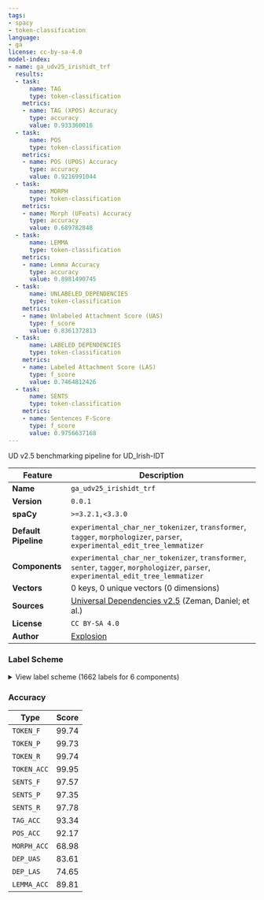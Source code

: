 ```yaml
---
tags:
- spacy
- token-classification
language:
- ga
license: cc-by-sa-4.0
model-index:
- name: ga_udv25_irishidt_trf
  results:
  - task:
      name: TAG
      type: token-classification
    metrics:
    - name: TAG (XPOS) Accuracy
      type: accuracy
      value: 0.933360016
  - task:
      name: POS
      type: token-classification
    metrics:
    - name: POS (UPOS) Accuracy
      type: accuracy
      value: 0.9216991044
  - task:
      name: MORPH
      type: token-classification
    metrics:
    - name: Morph (UFeats) Accuracy
      type: accuracy
      value: 0.689782848
  - task:
      name: LEMMA
      type: token-classification
    metrics:
    - name: Lemma Accuracy
      type: accuracy
      value: 0.8981490745
  - task:
      name: UNLABELED_DEPENDENCIES
      type: token-classification
    metrics:
    - name: Unlabeled Attachment Score (UAS)
      type: f_score
      value: 0.8361372813
  - task:
      name: LABELED_DEPENDENCIES
      type: token-classification
    metrics:
    - name: Labeled Attachment Score (LAS)
      type: f_score
      value: 0.7464812426
  - task:
      name: SENTS
      type: token-classification
    metrics:
    - name: Sentences F-Score
      type: f_score
      value: 0.9756637168
---
```

UD v2.5 benchmarking pipeline for UD_Irish-IDT

| Feature | Description |
| --- | --- |
| **Name** | `ga_udv25_irishidt_trf` |
| **Version** | `0.0.1` |
| **spaCy** | `>=3.2.1,<3.3.0` |
| **Default Pipeline** | `experimental_char_ner_tokenizer`, `transformer`, `tagger`, `morphologizer`, `parser`, `experimental_edit_tree_lemmatizer` |
| **Components** | `experimental_char_ner_tokenizer`, `transformer`, `senter`, `tagger`, `morphologizer`, `parser`, `experimental_edit_tree_lemmatizer` |
| **Vectors** | 0 keys, 0 unique vectors (0 dimensions) |
| **Sources** | [Universal Dependencies v2.5](https://lindat.mff.cuni.cz/repository/xmlui/handle/11234/1-3105) (Zeman, Daniel; et al.) |
| **License** | `CC BY-SA 4.0` |
| **Author** | [Explosion](https://explosion.ai) |

### Label Scheme

<details>

<summary>View label scheme (1662 labels for 6 components)</summary>

| Component | Labels |
| --- | --- |
| **`experimental_char_ner_tokenizer`** | `TOKEN` |
| **`senter`** | `I`, `S` |
| **`tagger`** | `!`, `.`, `...`, `?`, `Abr`, `Ad`, `Adj`, `Art`, `CM`, `CU`, `Cmp`, `Cmpd`, `CmpdNoGen`, `Comp`, `Cond`, `Coord`, `Cop`, `Cp`, `Deg`, `Dem`, `Det`, `Dir`, `Foreign`, `FutInd`, `Gn`, `Idf`, `Imper`, `Inf`, `Item`, `Itj`, `Its`, `Loc`, `Nm`, `Noun`, `Num`, `PastImp`, `PastInd`, `Pat`, `Pers`, `Poss`, `Prep`, `PresImp`, `PresInd`, `PresSubj`, `Pron`, `Punct`, `Q`, `Ref`, `Rel`, `Simp`, `Subord`, `Subst`, `Sup`, `Temp`, `Unknown`, `VD`, `VI`, `VT`, `VTI`, `Vb`, `Voc`, `Web`, `cionn` |
| **`morphologizer`** | `POS=ADP`, `Case=NomAcc\|Gender=Masc\|Number=Sing\|POS=NOUN`, `Case=Gen\|Definite=Def\|Gender=Fem\|Number=Sing\|POS=DET\|PronType=Art`, `Case=Gen\|Definite=Def\|Gender=Fem\|Number=Sing\|POS=NOUN`, `POS=AUX\|Tense=Pres\|VerbForm=Cop`, `Number=Sing\|POS=PRON\|Person=3`, `Mood=Ind\|POS=VERB\|Tense=Fut`, `Definite=Def\|Number=Sing\|POS=DET\|PronType=Art`, `Case=NomAcc\|Definite=Def\|Gender=Fem\|Number=Sing\|POS=NOUN`, `POS=SCONJ`, `Gender=Fem\|Number=Sing\|POS=PRON\|Person=3`, `POS=PART\|PartType=Inf`, `POS=NOUN\|VerbForm=Inf`, `Number=Sing\|POS=ADP\|PronType=Art`, `POS=ADV`, `POS=PUNCT`, `POS=PART\|PartType=Vb\|Polarity=Neg`, `Form=Len\|Mood=Ind\|POS=VERB\|Polarity=Neg\|Tense=Fut`, `Number=Sing\|POS=NOUN`, `POS=CCONJ`, `Case=NomAcc\|Gender=Fem\|Number=Sing\|POS=NOUN`, `Case=NomAcc\|Gender=Fem\|Number=Sing\|POS=ADJ`, `Mood=Int\|POS=AUX\|Polarity=Neg\|Tense=Pres\|VerbForm=Cop`, `Degree=Pos\|POS=ADJ`, `POS=PART\|PartType=Vb\|PronType=Rel`, `Form=Len\|Mood=Cnd\|POS=VERB`, `Case=NomAcc\|Definite=Def\|Gender=Masc\|Number=Sing\|POS=NOUN`, `Number=Sing\|POS=ADP\|Person=1`, `Case=NomAcc\|Gender=Masc\|Number=Sing\|POS=PROPN`, `Gender=Masc\|Number=Sing\|POS=PRON\|Person=3`, `Case=Gen\|Definite=Def\|Gender=Masc\|Number=Sing\|POS=NOUN`, `Form=Emp\|Mood=Ind\|Number=Sing\|POS=VERB\|Person=1\|PronType=Rel\|Tense=Pres`, `Case=NomAcc\|Form=Ecl\|Gender=Fem\|Number=Sing\|POS=NOUN`, `Definite=Def\|Number=Plur\|POS=DET\|PronType=Art`, `Case=NomAcc\|Definite=Def\|Gender=Masc\|Number=Plur\|POS=NOUN`, `Number=Sing\|POS=DET\|Person=1\|Poss=Yes`, `POS=PART\|PartType=Cmpl`, `Form=Ecl\|Mood=Ind\|POS=VERB\|Tense=Past`, `POS=PRON\|PronType=Dem`, `POS=PART\|PartType=Vb`, `Form=Len\|Mood=Ind\|POS=VERB\|Tense=Past`, `Number=Sing\|POS=PRON\|Person=2`, `Case=Gen\|Gender=Masc\|Number=Sing\|POS=NOUN`, `Case=Gen\|Gender=Fem\|Number=Sing\|POS=PROPN`, `Number=Sing\|POS=PART\|PartType=Comp`, `Degree=Cmp,Sup\|POS=ADJ`, `Case=NomAcc\|Form=Len\|Gender=Masc\|Number=Sing\|POS=NOUN`, `Form=Ecl\|Mood=Ind\|POS=VERB\|Tense=Pres`, `NumType=Card\|POS=NUM`, `POS=ADJ\|VerbForm=Part`, `Number=Plur\|POS=ADP\|Person=1`, `Form=Len\|Mood=Ind\|Number=Sing\|POS=VERB\|Person=1\|Polarity=Neg\|Tense=Pres`, `POS=PRON\|PronType=Int`, `Mood=Ind\|POS=VERB\|PronType=Rel\|Tense=Pres`, `Mood=Ind\|POS=VERB\|Polarity=Neg\|Tense=Pres`, `Dialect=Munster\|POS=X`, `POS=ADP\|PrepForm=Cmpd`, `Case=NomAcc\|Gender=Fem\|Number=Plur\|POS=NOUN`, `Case=NomAcc\|Gender=Masc\|Number=Sing\|POS=ADJ`, `Form=Ecl\|Mood=Imp\|Number=Sing\|POS=VERB\|Person=1\|Tense=Past`, `POS=NOUN\|VerbForm=Vnoun`, `Gender=Masc\|Number=Sing\|POS=ADP\|Person=3`, `Gender=Masc\|Number=Sing\|POS=ADP\|Person=3\|Poss=Yes`, `Case=Gen\|Gender=Masc\|NounType=Strong\|Number=Plur\|POS=NOUN`, `Case=Gen\|Gender=Fem\|Number=Sing\|POS=NOUN`, `Case=Gen\|Form=Len\|Gender=Fem\|Number=Sing\|POS=NOUN`, `Form=Len\|Mood=Imp\|Number=Plur\|POS=VERB\|Person=3\|Tense=Past`, `Number=Plur\|POS=DET\|Person=3\|Poss=Yes`, `Case=NomAcc\|Form=Ecl\|Gender=Masc\|Number=Sing\|POS=NOUN`, `Mood=Ind\|POS=VERB\|Tense=Past\|Voice=Auto`, `Number=Plur\|POS=PRON\|Person=3`, `Case=Gen\|Definite=Def\|Gender=Masc\|NounType=Weak\|Number=Plur\|POS=NOUN`, `Form=Len\|POS=NOUN\|VerbForm=Inf`, `POS=PART\|PartType=Ad`, `POS=PART\|PartType=Pat`, `POS=NUM`, `Mood=Ind\|POS=VERB\|Tense=Pres`, `Case=NomAcc\|Definite=Def\|Gender=Fem\|Number=Sing\|POS=PROPN`, `Form=Len\|POS=VERB`, `POS=PRON\|Reflex=Yes`, `POS=VERB`, `Case=NomAcc\|Form=Len\|Gender=Fem\|Number=Sing\|POS=NOUN`, `Case=NomAcc\|Gender=Masc\|Number=Plur\|POS=NOUN`, `POS=SCONJ\|VerbForm=Cop`, `Form=Len\|Mood=Ind\|POS=VERB\|Polarity=Neg\|Tense=Past`, `Gender=Masc\|Number=Sing\|POS=ADP\|Person=3\|Poss=Yes\|PronType=Prs`, `Case=NomAcc\|Form=HPref\|Gender=Fem\|Number=Sing\|POS=NOUN`, `POS=DET\|PronType=Dem`, `Form=Len\|Mood=Ind\|Number=Plur\|POS=VERB\|Person=3\|Tense=Past`, `Case=NomAcc\|Form=HPref\|Gender=Masc\|Number=Plur\|POS=NOUN`, `Case=Gen\|Definite=Def\|Gender=Masc\|NounType=Strong\|Number=Plur\|POS=NOUN`, `Case=Gen\|Definite=Def\|Gender=Fem\|NounType=Strong\|Number=Plur\|POS=NOUN`, `Case=Dat\|Form=Ecl\|Gender=Fem\|Number=Sing\|POS=NOUN`, `Number=Plur\|POS=ADP\|Person=3`, `POS=PART\|PartType=Comp`, `POS=PART`, `Case=NomAcc\|Form=Ecl\|Gender=Masc\|Number=Plur\|POS=NOUN`, `Case=NomAcc\|Form=Len\|Gender=Fem\|Number=Plur\|POS=NOUN`, `POS=DET\|PronType=Ind`, `Form=Len\|Mood=Ind\|POS=VERB\|Tense=Fut\|Voice=Auto`, `Case=Gen\|Gender=Fem\|NounType=Strong\|Number=Plur\|POS=NOUN`, `Form=Len\|Mood=Ind\|POS=VERB\|Tense=Pres\|Voice=Auto`, `POS=X`, `POS=PART\|PronType=Rel`, `Form=VF\|POS=AUX\|Tense=Pres\|VerbForm=Cop`, `Gender=Masc\|Number=Sing\|POS=DET\|Person=3\|Poss=Yes`, `POS=AUX\|Polarity=Neg\|PronType=Rel\|Tense=Pres\|VerbForm=Cop`, `Form=Len\|Mood=Ind\|POS=VERB\|Tense=Pres`, `Case=Gen\|Form=Ecl\|Gender=Fem\|NounType=Strong\|Number=Plur\|POS=NOUN`, `POS=PART\|PartType=Vb\|Polarity=Neg\|PronType=Rel`, `Number=Sing\|POS=PRON\|PronType=Int`, `Abbr=Yes\|POS=X`, `Case=Dat\|Gender=Fem\|Number=Sing\|POS=NOUN`, `POS=AUX\|Tense=Past\|VerbForm=Cop`, `Number=Sing\|POS=PRON\|Person=1`, `Form=Ecl\|Mood=Ind\|POS=VERB\|Tense=Pres\|Voice=Auto`, `Case=NomAcc\|Form=HPref\|Gender=Masc\|Number=Sing\|POS=NOUN`, `Form=Len\|Mood=Ind\|POS=VERB\|Tense=Fut`, `Case=Gen\|POS=NOUN\|VerbForm=Inf`, `Form=HPref\|POS=DET\|PronType=Ind`, `Case=NomAcc\|Form=Len\|Gender=Masc\|Number=Sing\|POS=ADJ`, `Number=Plur\|POS=PRON\|Person=1`, `Case=Gen\|Gender=Masc\|Number=Sing\|POS=PROPN`, `Case=NomAcc\|Gender=Fem\|Number=Sing\|POS=PROPN`, `Case=Gen\|Gender=Fem\|NounType=Weak\|Number=Plur\|POS=NOUN`, `Case=Gen\|NounType=Strong\|Number=Plur\|POS=ADJ`, `Foreign=Yes\|POS=X`, `Mood=Ind\|POS=VERB\|Tense=Fut\|Voice=Auto`, `Number=Plur\|POS=ADP\|Person=3\|PronType=Emp`, `Mood=Ind\|POS=VERB\|Tense=Past`, `POS=PART\|PartType=Cmpl\|Polarity=Neg\|Tense=Past`, `Number=Plur\|POS=ADP\|Person=3\|Poss=Yes`, `Form=Ecl\|POS=NOUN\|VerbForm=Inf`, `Case=Gen\|Form=Len\|Gender=Masc\|Number=Sing\|POS=PROPN`, `Form=Len\|NumType=Card\|POS=NUM`, `Abbr=Yes\|POS=NUM`, `Case=NomAcc\|NounType=NotSlender\|Number=Plur\|POS=ADJ`, `Case=NomAcc\|Gender=Fem\|Number=Plur\|POS=ADJ`, `Case=Gen\|Definite=Def\|Gender=Fem\|Number=Sing\|POS=PROPN`, `Case=Dat\|Gender=Fem\|Number=Sing\|POS=PROPN`, `Case=Gen\|Gender=Masc\|NounType=Weak\|Number=Plur\|POS=PROPN`, `Mood=Ind\|POS=VERB\|Tense=Pres\|Voice=Auto`, `POS=AUX\|Polarity=Neg\|Tense=Past\|VerbForm=Cop`, `Degree=Pos\|Form=Len\|POS=ADJ`, `Form=Len\|NumType=Ord\|POS=NUM`, `Number=Plur\|POS=ADP\|PronType=Art`, `Mood=Imp\|Number=Sing\|POS=VERB\|Person=2`, `Form=Len\|Number=Plur\|POS=ADP\|Person=1`, `Case=NomAcc\|Form=Len\|Gender=Masc\|Number=Plur\|POS=NOUN`, `Case=NomAcc\|Form=Len\|Gender=Fem\|Number=Sing\|POS=ADJ`, `Degree=Pos\|Form=Ecl\|POS=ADJ`, `Mood=Imp\|POS=PART\|PartType=Vb`, `Mood=Cnd\|POS=VERB`, `Number=Sing\|POS=ADP\|Person=1\|Poss=Yes`, `Form=Ecl\|Mood=Cnd\|Number=Sing\|POS=VERB\|Person=1`, `Form=Len\|Mood=Imp\|POS=VERB\|Tense=Past\|Voice=Auto`, `Case=Gen\|Gender=Masc\|NounType=Weak\|Number=Plur\|POS=NOUN`, `POS=PART\|PartType=Num`, `Form=HPref\|NumType=Card\|POS=NUM`, `Form=Len\|Mood=Sub\|POS=VERB\|Polarity=Neg\|Tense=Pres`, `Case=Gen\|Form=Len\|Gender=Masc\|NounType=Strong\|Number=Plur\|POS=NOUN`, `Gender=Fem\|Number=Sing\|POS=ADP\|Person=3`, `Number=Sing\|POS=PRON\|Person=2\|PronType=Emp`, `POS=PART\|PartType=Vb\|Tense=Past`, `Case=NomAcc\|Form=Ecl\|Gender=Fem\|Number=Plur\|POS=NOUN`, `Definite=Def\|Dialect=Ulster\|POS=X`, `Form=Ecl\|Mood=Ind\|POS=VERB\|Tense=Fut`, `POS=PART\|PartType=Vb\|Polarity=Neg\|Tense=Past`, `POS=PART\|PartType=Cmpl\|Polarity=Neg`, `Case=NomAcc\|Definite=Def\|Gender=Fem\|Number=Plur\|POS=NOUN`, `Case=Gen\|Gender=Masc\|Number=Plur\|POS=NOUN`, `POS=ADP\|Poss=Yes`, `Case=Gen\|Gender=Masc\|Number=Sing\|POS=ADJ`, `Case=Gen\|Form=Len\|Gender=Masc\|Number=Sing\|POS=NOUN`, `Case=Gen\|Gender=Fem\|Number=Sing\|POS=ADJ`, `Form=Len\|Mood=Imp\|POS=VERB\|Voice=Auto`, `Definite=Def\|POS=DET`, `POS=AUX\|PronType=Rel\|Tense=Pres\|VerbForm=Cop`, `Case=NomAcc\|NounType=Slender\|Number=Plur\|POS=ADJ`, `POS=AUX\|Polarity=Neg\|PronType=Rel\|Tense=Past\|VerbForm=Cop`, `Form=Ecl\|Mood=Cnd\|POS=VERB`, `Case=Gen\|Form=Ecl\|Gender=Masc\|Number=Sing\|POS=NOUN`, `Case=Dat\|Gender=Masc\|Number=Sing\|POS=NOUN`, `POS=AUX\|Polarity=Neg\|Tense=Pres\|VerbForm=Cop`, `Form=Len\|Mood=Imp\|POS=VERB\|Tense=Past`, `Case=Gen\|Form=Ecl\|Gender=Masc\|NounType=Strong\|Number=Plur\|POS=NOUN`, `Number=Sing\|POS=ADP\|Person=2`, `Degree=Pos\|Form=HPref\|POS=ADJ`, `Dialect=Munster\|POS=DET\|PronType=Dem`, `Gender=Fem\|Number=Sing\|POS=ADP\|Person=3\|Poss=Yes`, `Case=NomAcc\|Gender=Masc\|Number=Plur\|POS=PROPN`, `Number=Plur\|POS=ADP\|Person=1\|PronType=Emp`, `POS=PART\|PartType=Vb\|Polarity=Neg\|PronType=Rel\|Tense=Past`, `POS=PRON\|PronType=Ind`, `Number=Plur\|POS=ADP\|Person=1\|Poss=Yes`, `Gender=Fem\|Number=Sing\|POS=ADP\|Person=3\|Poss=Yes\|PronType=Prs`, `Case=Gen\|NounType=Weak\|Number=Plur\|POS=ADJ`, `Form=Emp\|Mood=Ind\|Number=Plur\|POS=VERB\|Person=1\|Tense=Pres`, `Case=NomAcc\|Form=Len\|Gender=Masc\|Number=Sing\|POS=PROPN`, `Form=VF\|POS=AUX\|Polarity=Neg\|Tense=Past\|VerbForm=Cop`, `Case=NomAcc\|Definite=Def\|Gender=Masc\|Number=Plur\|POS=PROPN`, `Case=Gen\|Gender=Fem\|POS=PROPN`, `Mood=Cnd\|Number=Plur\|POS=VERB\|Person=3`, `Form=VF\|POS=AUX\|Polarity=Neg\|PronType=Rel\|Tense=Past\|VerbForm=Cop`, `Case=NomAcc\|Gender=Masc\|Number=Plur\|POS=ADJ`, `Case=Gen\|Form=Ecl\|Gender=Fem\|Number=Sing\|POS=NOUN`, `Case=NomAcc\|Form=Emp\|Gender=Masc\|Number=Sing\|POS=NOUN`, `Case=Gen\|Form=Ecl\|Gender=Masc\|Number=Plur\|POS=PROPN`, `POS=PROPN`, `Mood=Imp\|POS=PART\|PartType=Vb\|Polarity=Neg`, `Gender=Fem\|Number=Sing\|POS=DET\|Person=3\|Poss=Yes`, `Form=Ecl\|NumType=Card\|POS=NUM`, `Case=Gen\|Form=Len\|Gender=Masc\|NounType=Weak\|Number=Plur\|POS=NOUN`, `Dialect=Munster\|Mood=Ind\|POS=X\|Tense=Past\|Voice=Auto`, `Number=Sing\|POS=DET\|Person=2\|Poss=Yes`, `Case=Gen\|Number=Sing\|POS=NOUN`, `Mood=Ind\|POS=VERB\|Polarity=Neg\|Tense=Past\|Voice=Auto`, `Definite=Def\|NumType=Card\|POS=NUM`, `Form=Len\|Mood=Cnd\|Number=Sing\|POS=VERB\|Person=1`, `Case=NomAcc\|Definite=Ind\|Gender=Masc\|Number=Plur\|POS=NOUN`, `Form=Len\|Mood=Ind\|POS=VERB\|Polarity=Neg\|Tense=Pres`, `Form=Len\|Mood=Cnd\|POS=VERB\|Voice=Auto`, `Mood=Imp\|POS=VERB\|Tense=Past`, `Case=Gen\|Form=Ecl\|Gender=Masc\|NounType=Weak\|Number=Plur\|POS=NOUN`, `Number=Plur\|POS=ADP\|Person=3\|Poss=Yes\|PronType=Prs`, `Gender=Masc\|Number=Sing\|POS=PROPN`, `Form=Len\|Mood=Ind\|POS=VERB\|Tense=Past\|Voice=Auto`, `Definite=Def\|Form=Ecl\|POS=DET`, `Number=Plur\|POS=ADJ`, `Form=Ecl\|Mood=Ind\|POS=VERB\|Polarity=Neg\|Tense=Fut\|Voice=Auto`, `Form=VF\|POS=AUX\|Tense=Past\|VerbForm=Cop`, `Form=Len\|Number=Sing\|POS=NOUN`, `POS=AUX`, `Gender=Masc\|POS=PRON\|Person=3`, `Case=NomAcc\|Form=Len\|Gender=Fem\|Number=Sing\|POS=PROPN`, `Case=Gen\|Form=Len\|Gender=Fem\|Number=Sing\|POS=PROPN`, `Mood=Int\|POS=PART\|PartType=Vb\|Polarity=Neg`, `Form=Ecl\|Mood=Ind\|POS=VERB\|Polarity=Neg\|Tense=Pres`, `Form=Ecl\|Mood=Imp\|POS=VERB\|Tense=Past`, `Number=Sing\|POS=PRON\|Person=1\|PronType=Emp`, `Case=NomAcc\|Foreign=Yes\|Gender=Fem\|Number=Sing\|POS=X`, `Dialect=Munster\|Form=Len\|Mood=Ind\|Number=Sing\|POS=X\|Person=1\|Tense=Past`, `POS=PART\|PartType=Vb\|PronType=Rel\|Tense=Past`, `Form=Len\|Mood=Ind\|Number=Sing\|POS=VERB\|Person=1\|Tense=Past`, `Mood=Cnd\|Number=Sing\|POS=VERB\|Person=1`, `Mood=Imp\|Number=Plur\|POS=VERB\|Person=2`, `POS=PART\|PartType=Voc`, `Form=HPref\|POS=NOUN\|VerbForm=Inf`, `Case=Gen\|Definite=Ind\|Gender=Fem\|Number=Sing\|POS=NOUN`, `Degree=Cmp,Sup\|Form=Len\|POS=ADJ`, `POS=NOUN`, `Form=Ecl\|Mood=Ind\|Number=Sing\|POS=VERB\|Person=1\|Tense=Pres`, `Case=NomAcc\|Form=Ecl\|Gender=Fem\|Number=Sing\|POS=PROPN`, `POS=ADJ`, `Gender=Masc\|Number=Sing\|POS=PRON\|Person=3\|PronType=Emp`, `Number=Plur\|POS=ADP\|Person=2`, `POS=SCONJ\|Tense=Past\|VerbForm=Cop`, `NumType=Ord\|POS=NUM`, `Mood=Int\|POS=AUX\|Polarity=Neg\|Tense=Past\|VerbForm=Cop`, `Gender=Fem\|Number=Sing\|POS=NOUN`, `Number=Plur\|POS=PRON\|Person=3\|PronType=Emp`, `Dialect=Ulster\|POS=X\|VerbForm=Cop`, `Mood=Int\|Number=Sing\|POS=AUX\|PronType=Art\|VerbForm=Cop`, `Case=NomAcc\|Definite=Def\|Gender=Fem\|POS=NOUN`, `Definite=Def\|Gender=Fem\|Number=Sing\|POS=DET\|PronType=Art`, `Form=Ecl\|POS=NOUN\|VerbForm=Vnoun`, `Case=NomAcc\|Definite=Def\|Gender=Masc\|Number=Sing\|POS=PROPN`, `Form=Ecl\|Mood=Sub\|POS=VERB\|Tense=Pres`, `Case=Voc\|Gender=Masc\|Number=Sing\|POS=NOUN`, `Case=Voc\|Definite=Def\|Gender=Masc\|Number=Plur\|POS=NOUN`, `Number=Plur\|POS=ADJ\|PartType=Voc`, `Form=Len\|Mood=Ind\|Number=Sing\|POS=VERB\|Person=1\|Polarity=Neg\|Tense=Past`, `Number=Sing\|POS=DET\|PronType=Int`, `Form=Len\|Mood=Cnd\|Number=Plur\|POS=VERB\|Person=3`, `Dialect=Munster\|Form=Len\|Mood=Ind\|POS=VERB\|Tense=Past`, `Mood=Imp\|Number=Plur\|POS=VERB\|Person=1\|Polarity=Neg`, `Mood=Ind\|Number=Sing\|POS=VERB\|Person=1\|Tense=Pres`, `Case=NomAcc\|Gender=Masc\|POS=PROPN`, `Case=Gen\|Form=Len\|Gender=Masc\|POS=PROPN`, `Form=Ecl\|POS=VERB`, `Mood=Ind\|Number=Plur\|POS=VERB\|Person=1\|Tense=Pres`, `Form=Ecl\|Number=Sing\|POS=NOUN`, `Form=Len\|Mood=Ind\|POS=VERB\|Polarity=Neg\|Tense=Fut\|Voice=Auto`, `POS=AUX\|PronType=Dem\|VerbForm=Cop`, `POS=AUX\|PronType=Rel\|Tense=Past\|VerbForm=Cop`, `Case=NomAcc\|Gender=Masc\|Mood=Ind\|Number=Sing\|POS=VERB\|Tense=Pres`, `Form=Ecl\|Mood=Ind\|Number=Sing\|POS=VERB\|Person=1\|Tense=Past`, `Form=Len\|Mood=Ind\|Number=Plur\|POS=VERB\|Person=1\|Tense=Past`, `Abbr=Yes\|POS=SYM`, `Case=Gen\|Form=Len\|Gender=Masc\|Number=Sing\|POS=ADJ`, `Form=Len\|Mood=Ind\|POS=VERB\|Polarity=Neg\|Tense=Pres\|Voice=Auto`, `POS=PART\|PartType=Cop\|PronType=Rel`, `Form=VF\|POS=AUX\|PronType=Rel\|Tense=Past\|VerbForm=Cop`, `Case=Dat\|Definite=Ind\|Gender=Fem\|Number=Sing\|POS=NOUN`, `Mood=Ind\|Number=Sing\|POS=VERB\|Person=1\|Tense=Past`, `Form=Len\|Number=Sing\|POS=PRON\|Person=2`, `Case=Voc\|Form=Len\|Gender=Masc\|Number=Sing\|POS=NOUN`, `Gender=Masc\|Number=Sing\|POS=ADJ\|PartType=Voc`, `Case=Gen\|Gender=Fem\|Number=Plur\|POS=NOUN`, `Case=Voc\|Form=Len\|Gender=Fem\|POS=PROPN`, `Case=Gen\|Form=HPref\|Gender=Fem\|Number=Sing\|POS=NOUN`, `Dialect=Ulster\|Gender=Masc\|Number=Sing\|POS=X\|Person=3`, `Mood=Imp\|Number=Plur\|POS=VERB\|Person=1`, `Form=Ecl\|Mood=Ind\|POS=VERB\|Polarity=Neg\|Tense=Fut`, `Form=Len\|Mood=Ind\|Number=Plur\|POS=VERB\|Person=1\|Tense=Fut`, `Case=NomAcc\|Form=HPref\|Gender=Masc\|Number=Sing\|POS=PROPN`, `POS=ADV\|PronType=Int`, `Form=Ecl\|Mood=Cnd\|POS=VERB\|Voice=Auto`, `POS=ADP\|PronType=Art`, `Mood=Int\|POS=AUX\|Tense=Pres\|VerbForm=Cop`, `POS=PART\|PartType=Deg`, `Number=Sing\|POS=ADP\|Person=1\|PronType=Emp`, `Number=Plur\|POS=PRON\|Person=1\|PronType=Emp`, `Gender=Masc\|Number=Sing\|POS=AUX\|Person=3\|VerbForm=Cop`, `Foreign=Yes\|POS=ADJ`, `Foreign=Yes\|POS=NOUN`, `Foreign=Yes\|POS=VERB`, `Foreign=Yes\|POS=ADP`, `Abbr=Yes\|POS=PROPN`, `Form=Len\|Mood=Cnd\|Number=Sing\|POS=VERB\|Person=2`, `Case=Voc\|Form=Len\|Gender=Masc\|Number=Plur\|POS=NOUN`, `Form=Len\|Mood=Ind\|POS=VERB\|Polarity=Neg\|Tense=Past\|Voice=Auto`, `Mood=Ind\|Number=Plur\|POS=VERB\|Person=1\|Tense=Past`, `Case=NomAcc\|Form=Ecl\|Gender=Masc\|Number=Sing\|POS=PROPN`, `Form=Len\|POS=ADV`, `Case=Voc\|Form=Len\|Gender=Fem\|Number=Sing\|POS=NOUN`, `Number=Plur\|POS=PRON\|Person=2`, `POS=DET`, `Number=Sing\|POS=ADP\|Person=3`, `Mood=Cnd\|POS=VERB\|Voice=Auto`, `Form=Len\|Number=Sing\|POS=ADP\|Person=1`, `Dialect=Munster\|Mood=Imp\|Number=Sing\|POS=X\|Person=2\|Polarity=Neg`, `Dialect=Munster\|POS=X\|PronType=Dem`, `Form=Len\|POS=VERB\|Polarity=Neg`, `Form=Ecl\|Mood=Ind\|POS=VERB\|Polarity=Neg\|Tense=Past`, `Case=Gen\|Gender=Masc\|POS=PROPN`, `Form=Ecl\|NumType=Ord\|POS=NUM`, `Mood=Ind\|POS=VERB\|PronType=Rel\|Tense=Fut`, `Form=Len\|Number=Plur\|POS=ADP\|Person=3`, `Case=NomAcc\|Form=HPref\|Gender=Fem\|Number=Plur\|POS=NOUN`, `Form=Ecl\|Mood=Ind\|POS=VERB\|Tense=Fut\|Voice=Auto`, `Form=Len\|POS=ADJ\|VerbForm=Part`, `Case=Gen\|Form=Len\|Gender=Fem\|POS=PROPN`, `Form=Ecl\|Mood=Ind\|Number=Plur\|POS=VERB\|Person=1\|Tense=Pres`, `Case=Voc\|Gender=Masc\|Number=Sing\|POS=PROPN`, `Case=Gen\|Form=Len\|POS=NOUN\|VerbForm=Inf`, `Degree=Pos\|POS=NOUN`, `POS=AUX\|PartType=Comp\|Tense=Past\|VerbForm=Cop`, `Number=Plur\|POS=DET\|Person=1\|Poss=Yes`, `Case=Dat\|Form=Len\|Gender=Fem\|Number=Sing\|POS=NOUN`, `Case=Gen\|Form=HPref\|Gender=Fem\|Number=Sing\|POS=PROPN`, `POS=ADP\|Person=3\|Poss=Yes`, `POS=NOUN\|Reflex=Yes`, `Dialect=Ulster\|POS=X\|PartType=Vb\|Polarity=Neg`, `Form=Emp\|Mood=Ind\|Number=Sing\|POS=VERB\|Person=1\|Tense=Pres`, `Gender=Masc\|Number=Sing\|POS=ADP\|Person=3\|PronType=Emp`, `Form=Ecl\|POS=PART\|PartType=Vb\|PronType=Rel`, `Form=Ecl\|Mood=Cnd\|POS=VERB\|Polarity=Neg`, `Case=Gen\|Form=Ecl\|Gender=Fem\|Number=Plur\|POS=PROPN`, `Form=Len\|Mood=Cnd\|POS=VERB\|Polarity=Neg`, `Form=Len\|POS=PRON\|PronType=Ind`, `Gender=Masc\|Number=Sing\|POS=NOUN`, `Form=Len\|Gender=Fem\|Number=Sing\|POS=PROPN`, `Gender=Masc\|Number=Plur\|POS=PROPN`, `Gender=Masc\|Number=Plur\|POS=NOUN`, `Definite=Def\|Gender=Masc\|Number=Sing\|POS=NOUN`, `Gender=Fem\|Number=Plur\|POS=NOUN`, `Form=Ecl\|Gender=Masc\|Number=Sing\|POS=NOUN`, `Form=Len\|Gender=Masc\|Number=Plur\|POS=NOUN`, `Case=Gen\|Form=HPref\|Gender=Fem\|POS=PROPN`, `Form=Len\|Gender=Masc\|Number=Sing\|POS=NOUN`, `Form=Len\|Gender=Fem\|Number=Sing\|POS=NOUN`, `Form=Len\|Gender=Masc\|Number=Sing\|POS=PROPN`, `Form=HPref\|Gender=Fem\|Number=Sing\|POS=NOUN`, `NounType=Slender\|Number=Plur\|POS=ADJ`, `Definite=Def\|Gender=Masc\|Number=Plur\|POS=NOUN`, `Form=Ecl\|Gender=Masc\|Number=Plur\|POS=NOUN`, `Form=Ecl\|Gender=Fem\|Number=Plur\|POS=NOUN`, `POS=PRON`, `Definite=Def\|Gender=Fem\|Number=Plur\|POS=NOUN`, `Gender=Fem\|Number=Sing\|POS=ADJ`, `Gender=Fem\|Number=Sing\|POS=PROPN`, `Number=Sing\|POS=NOUN\|PartType=Comp`, `Definite=Def\|Gender=Masc\|Number=Sing\|POS=PROPN`, `Form=Ecl\|Gender=Fem\|Number=Sing\|POS=NOUN`, `POS=PART\|PartType=Cmpl\|Tense=Past`, `Form=Ecl\|Mood=Int\|POS=VERB\|Polarity=Neg`, `Gender=Masc\|Number=Sing\|POS=ADJ`, `Definite=Def\|Gender=Fem\|Number=Sing\|POS=NOUN`, `Case=Gen\|Number=Plur\|POS=DET\|PronType=Art`, `NounType=NotSlender\|Number=Plur\|POS=ADJ`, `Mood=Cnd\|POS=AUX\|VerbForm=Cop`, `Case=Gen\|Gender=Fem\|Number=Plur\|POS=ADJ`, `Form=Len\|Mood=Ind\|Number=Sing\|POS=VERB\|Person=1\|Tense=Pres`, `Gender=Masc\|Number=Sing\|POS=INTJ`, `Gender=Fem\|Number=Sing\|POS=PRON\|Person=3\|PronType=Emp`, `Gender=Fem\|Number=Sing\|POS=SCONJ`, `POS=PART\|Tense=Pres\|VerbForm=Cop`, `Case=Gen\|Definite=Def\|Gender=Fem\|NounType=Weak\|Number=Plur\|POS=NOUN`, `Degree=Pos\|Gender=Fem\|Number=Sing\|POS=ADJ`, `Number=Sing\|POS=ADJ`, `Form=Ecl\|Gender=Fem\|Number=Sing\|POS=PROPN`, `POS=DET\|PronType=Art`, `Form=Ecl,Emp\|Mood=Imp\|Number=Sing\|POS=VERB\|Person=1\|Tense=Past`, `Form=Ecl\|Mood=Cnd,Int\|POS=VERB`, `Definite=Def\|Dialect=Munster\|Gender=Fem\|Number=Sing\|POS=X`, `POS=AUX\|PronType=Dem`, `POS=AUX\|PartType=Cmpl\|Tense=Pres\|VerbForm=Cop`, `Form=Len\|Gender=Masc\|Number=Plur\|POS=ADJ`, `Mood=Imp\|Number=Sing\|POS=VERB\|Person=1\|Tense=Past`, `POS=PART\|PartType=Inf\|PronType=Rel`, `Form=Ecl\|Number=Plur\|POS=NOUN`, `Form=Len\|Mood=Ind\|Number=Plur\|POS=VERB\|Person=1\|Tense=Pres`, `POS=SCONJ\|Tense=Past`, `Form=HPref\|Gender=Masc\|Number=Sing\|POS=ADP\|Person=3`, `Form=Ecl\|Gender=Masc\|Number=Sing\|POS=PROPN`, `Definite=Def\|Gender=Fem\|Number=Sing\|POS=PROPN`, `Form=HPref\|Gender=Masc\|Number=Sing\|POS=PRON\|Person=3`, `POS=INTJ`, `Form=HPref\|Gender=Fem\|Number=Plur\|POS=NOUN`, `Gender=Fem\|Number=Plur\|POS=ADJ`, `Case=Gen\|Form=Len\|Gender=Fem\|NounType=Strong\|Number=Plur\|POS=NOUN`, `Form=Ecl\|Mood=Sub\|POS=VERB\|Tense=Pres\|Voice=Auto`, `Number=Sing\|POS=VERB\|Person=1`, `Gender=Masc\|POS=PROPN`, `POS=ADP\|PronType=Rel`, `Mood=Ind\|POS=NOUN\|PronType=Rel\|Tense=Pres`, `Form=Ecl\|Mood=Cnd\|Number=Plur\|POS=VERB\|Person=3`, `Gender=Masc\|Number=Plur\|POS=ADJ`, `Form=Ecl\|Mood=Cnd,Int\|POS=VERB\|Voice=Auto`, `Form=Len\|Gender=Fem\|Number=Plur\|POS=NOUN`, `Gender=Fem\|POS=PROPN`, `Mood=Cnd\|Number=Sing\|POS=VERB\|Person=2`, `Form=HPref\|Gender=Masc\|Number=Plur\|POS=NOUN`, `Case=Gen\|Gender=Masc\|Number=Plur\|POS=PROPN`, `Dialect=Ulster\|Gender=Masc\|Number=Plur\|POS=X`, `Case=Gen\|Definite=Def\|Gender=Masc\|Number=Sing\|POS=PROPN` |
| **`parser`** | `ROOT`, `acl:relcl`, `advcl`, `advmod`, `amod`, `appos`, `case`, `case:voc`, `cc`, `ccomp`, `compound`, `compound:prt`, `conj`, `cop`, `csubj:cleft`, `csubj:cop`, `dep`, `det`, `fixed`, `flat`, `flat:foreign`, `flat:name`, `list`, `mark`, `mark:prt`, `nmod`, `nmod:poss`, `nsubj`, `nummod`, `obj`, `obl`, `obl:prep`, `obl:tmod`, `parataxis`, `punct`, `vocative`, `xcomp`, `xcomp:pred` |
| **`experimental_edit_tree_lemmatizer`** | `1`, `2`, `4`, `7`, `10`, `11`, `13`, `15`, `16`, `17`, `19`, `21`, `25`, `27`, `28`, `30`, `32`, `34`, `36`, `37`, `40`, `42`, `44`, `46`, `51`, `54`, `56`, `59`, `62`, `64`, `66`, `68`, `70`, `72`, `73`, `74`, `77`, `81`, `83`, `85`, `88`, `89`, `91`, `93`, `96`, `99`, `100`, `102`, `104`, `108`, `114`, `116`, `119`, `120`, `121`, `123`, `126`, `127`, `128`, `131`, `133`, `135`, `137`, `138`, `139`, `142`, `144`, `145`, `147`, `149`, `151`, `153`, `157`, `159`, `161`, `164`, `165`, `169`, `171`, `173`, `176`, `181`, `183`, `185`, `186`, `188`, `189`, `191`, `193`, `194`, `195`, `197`, `199`, `201`, `202`, `205`, `207`, `209`, `210`, `213`, `216`, `217`, `220`, `221`, `223`, `225`, `227`, `228`, `230`, `232`, `233`, `236`, `238`, `240`, `241`, `242`, `244`, `246`, `247`, `249`, `251`, `252`, `254`, `256`, `257`, `259`, `264`, `267`, `268`, `271`, `273`, `275`, `276`, `278`, `279`, `280`, `282`, `283`, `285`, `286`, `289`, `291`, `293`, `295`, `296`, `299`, `301`, `302`, `303`, `304`, `305`, `306`, `308`, `310`, `311`, `312`, `315`, `318`, `319`, `320`, `321`, `323`, `325`, `327`, `328`, `332`, `334`, `336`, `339`, `341`, `343`, `346`, `348`, `350`, `353`, `355`, `358`, `359`, `361`, `363`, `365`, `366`, `367`, `368`, `370`, `371`, `373`, `376`, `378`, `380`, `381`, `384`, `385`, `386`, `389`, `390`, `392`, `396`, `398`, `400`, `401`, `402`, `405`, `407`, `409`, `410`, `411`, `413`, `415`, `416`, `419`, `421`, `422`, `423`, `426`, `427`, `428`, `429`, `430`, `431`, `432`, `433`, `434`, `437`, `438`, `439`, `440`, `441`, `442`, `443`, `446`, `449`, `453`, `455`, `457`, `458`, `459`, `461`, `462`, `464`, `466`, `469`, `471`, `473`, `475`, `478`, `479`, `480`, `482`, `483`, `485`, `487`, `490`, `491`, `492`, `495`, `496`, `497`, `500`, `502`, `505`, `507`, `509`, `512`, `513`, `515`, `516`, `518`, `520`, `522`, `523`, `525`, `527`, `530`, `531`, `532`, `534`, `536`, `537`, `538`, `540`, `541`, `542`, `545`, `546`, `548`, `549`, `551`, `554`, `557`, `560`, `562`, `564`, `565`, `567`, `570`, `571`, `573`, `574`, `578`, `579`, `581`, `585`, `587`, `590`, `591`, `592`, `596`, `597`, `598`, `599`, `600`, `602`, `604`, `605`, `606`, `608`, `609`, `611`, `613`, `614`, `616`, `618`, `619`, `621`, `623`, `624`, `627`, `628`, `629`, `630`, `632`, `633`, `635`, `636`, `637`, `640`, `642`, `644`, `646`, `648`, `649`, `651`, `653`, `655`, `656`, `657`, `659`, `660`, `663`, `665`, `667`, `669`, `673`, `675`, `676`, `678`, `682`, `683`, `686`, `688`, `690`, `691`, `693`, `696`, `698`, `702`, `705`, `708`, `710`, `711`, `712`, `714`, `715`, `717`, `719`, `721`, `722`, `724`, `725`, `727`, `729`, `734`, `736`, `738`, `739`, `742`, `743`, `744`, `746`, `750`, `751`, `753`, `755`, `756`, `758`, `759`, `760`, `761`, `762`, `764`, `766`, `767`, `769`, `770`, `771`, `772`, `773`, `774`, `777`, `778`, `780`, `781`, `783`, `784`, `785`, `787`, `789`, `790`, `793`, `794`, `796`, `798`, `800`, `802`, `803`, `805`, `808`, `809`, `810`, `811`, `813`, `815`, `816`, `817`, `820`, `822`, `827`, `828`, `830`, `833`, `836`, `837`, `838`, `841`, `842`, `843`, `845`, `847`, `849`, `850`, `852`, `24`, `854`, `856`, `859`, `860`, `861`, `862`, `863`, `864`, `866`, `868`, `869`, `870`, `873`, `874`, `877`, `878`, `879`, `881`, `884`, `886`, `888`, `889`, `890`, `893`, `894`, `897`, `898`, `900`, `902`, `905`, `908`, `909`, `910`, `911`, `912`, `913`, `915`, `916`, `917`, `919`, `921`, `924`, `926`, `927`, `928`, `929`, `930`, `932`, `935`, `937`, `941`, `943`, `945`, `946`, `948`, `950`, `951`, `953`, `954`, `955`, `958`, `960`, `963`, `965`, `966`, `967`, `968`, `969`, `971`, `974`, `976`, `978`, `979`, `981`, `982`, `983`, `984`, `985`, `986`, `988`, `990`, `992`, `994`, `997`, `998`, `999`, `1001`, `1003`, `1004`, `1006`, `1008`, `1010`, `1011`, `1012`, `1015`, `1017`, `1019`, `1020`, `1021`, `1022`, `1025`, `1028`, `1030`, `1032`, `1033`, `1035`, `1036`, `1039`, `1040`, `1041`, `1042`, `1044`, `1045`, `1046`, `1047`, `1048`, `1049`, `1051`, `1053`, `1055`, `1056`, `1057`, `1058`, `1061`, `1062`, `1064`, `1065`, `1068`, `1070`, `1071`, `1073`, `1074`, `1076`, `1078`, `1080`, `1082`, `1084`, `1086`, `1087`, `1088`, `1089`, `1090`, `1091`, `1092`, `1093`, `1095`, `1097`, `1100`, `1101`, `1103`, `1105`, `1106`, `1108`, `1110`, `1113`, `1114`, `1115`, `1117`, `1118`, `1120`, `1123`, `1127`, `1128`, `1129`, `1131`, `1135`, `1137`, `1138`, `1140`, `1141`, `1143`, `1144`, `1145`, `818`, `1146`, `1148`, `1149`, `1150`, `1152`, `1154`, `1157`, `1159`, `1160`, `1163`, `1166`, `1168`, `1170`, `1171`, `1173`, `1174`, `1176`, `1179`, `1180`, `1182`, `1183`, `1184`, `1186`, `1187`, `1188`, `1189`, `1191`, `1192`, `1195`, `1198`, `1199`, `1200`, `1201`, `1202`, `1205`, `1206`, `1208`, `1210`, `1212`, `1214`, `1215`, `1217`, `1218`, `1219`, `1220`, `1223`, `1227`, `1228`, `1230`, `1231`, `1233`, `1235`, `1236`, `1240`, `1242`, `1244`, `1245`, `1247`, `1248`, `1249`, `1251`, `1252`, `1253`, `1254`, `1255`, `1256`, `1259`, `1260`, `1263`, `1264`, `1267`, `1270`, `1272`, `1273`, `1275`, `1277`, `1279`, `1281`, `1282`, `1283`, `1285`, `1286`, `1288`, `1290`, `1292`, `1295`, `1297`, `1298`, `1299`, `1301`, `1302`, `1305`, `1306`, `1308`, `1309`, `1310`, `1311`, `1313`, `1315`, `1317`, `1318`, `1319`, `1321`, `1323`, `1325`, `1326`, `1327`, `1330`, `1333`, `1336`, `1338`, `1339`, `1340`, `1341`, `1343`, `0`, `1345`, `1347`, `1350`, `1352`, `1356`, `1359`, `1360`, `1361`, `1362`, `1365`, `1367`, `1368`, `1369`, `1371`, `1373`, `1375`, `1378`, `1379`, `1382`, `1384`, `1387`, `1390`, `1392`, `1395`, `1396`, `1397`, `1400`, `1403`, `1406`, `1407`, `1410`, `1411`, `1412`, `1414`, `1416`, `1418`, `1421`, `1422`, `1423`, `1424`, `1426`, `1429`, `1431`, `1433`, `1436`, `1437`, `1442`, `1443`, `1445`, `1446`, `1448`, `1449`, `1450`, `1451`, `1452`, `1453`, `1454`, `1457`, `1460`, `1462`, `1463`, `1466`, `1467`, `1470`, `1471`, `1473`, `1474`, `1477`, `1479`, `1480`, `1481`, `1484`, `1486`, `1489`, `1492`, `1495`, `1496`, `1497`, `1498`, `1501`, `1502`, `1505`, `1506`, `1508`, `1509`, `1510`, `1511`, `1513`, `1514`, `1516`, `1518`, `1521`, `1523`, `1527`, `1528`, `1531`, `1532`, `1534`, `1537`, `1540`, `1541`, `1544`, `1545`, `1547`, `1548`, `1549`, `1550`, `1551`, `1552`, `1553`, `1554`, `1555`, `1557`, `1558`, `1559`, `1560`, `1561`, `1563`, `1565`, `1566`, `1567`, `1569`, `1571`, `1573`, `1576`, `1578`, `1579`, `1580`, `1582`, `1583`, `1211`, `1585`, `1587`, `1588`, `1590`, `1593`, `1595`, `1596`, `1597`, `1598`, `1599`, `1602`, `1604`, `1606`, `1608`, `1610`, `1611`, `1612`, `1613`, `1615`, `1617`, `1618`, `1620`, `1622`, `1623`, `1624`, `1625`, `1626`, `1629`, `1630`, `1632`, `1633`, `1634`, `1637`, `1639`, `65`, `1641`, `1643`, `1644`, `1646`, `1648`, `1649`, `1650`, `1651`, `1652`, `1654`, `1655`, `1658`, `1660`, `1661`, `1662`, `1663`, `1665`, `1666`, `1668`, `1669`, `1671`, `1672`, `1675`, `1676`, `1680`, `1681`, `1682`, `1684`, `1687`, `1689`, `1690`, `1691`, `1692`, `1693`, `1695`, `1696`, `1698`, `1699`, `1700`, `1702`, `1703`, `1704`, `1706`, `1707`, `1708`, `1709`, `1712`, `1715`, `1716`, `1719`, `1722`, `1724`, `1725`, `1726`, `1727`, `1729`, `1730`, `1731`, `1733`, `1736`, `1738`, `1739`, `1742`, `1745`, `1746`, `1747`, `1749`, `1750`, `1752`, `1753`, `1754`, `1757`, `1758`, `1761`, `1764`, `1765`, `1766`, `1767`, `1768`, `1769`, `1771`, `1772`, `1774`, `1776`, `1777`, `1780`, `1783`, `1784`, `1787`, `1789`, `1791`, `1792`, `1794`, `1797`, `1798`, `1800`, `1803`, `1804`, `1807`, `1808`, `1810`, `1812`, `1814`, `1815`, `1817`, `1819`, `1820`, `1822`, `1824`, `1825`, `1826`, `1827`, `1830`, `1832`, `1833`, `1836`, `1840`, `1843`, `1844`, `1846`, `1849`, `1851`, `1853`, `1854`, `1857`, `1859`, `1860`, `1861`, `1862`, `1863`, `1864`, `1865`, `1868`, `1869`, `1872`, `1873`, `1875`, `1877`, `1878`, `1879`, `1882`, `1884`, `1886`, `1888`, `1889`, `1892`, `1895`, `1898`, `1899`, `1901`, `1903`, `1904`, `1905`, `1907`, `1910`, `1912`, `1913`, `1914`, `1917`, `1919`, `1921`, `1924`, `1925`, `1926`, `1928`, `1931`, `1934`, `1936`, `1938`, `1939`, `1636`, `1942`, `1945`, `1947`, `1948`, `1949`, `1950`, `1952`, `1954`, `1956`, `1957`, `1959`, `1961`, `1963`, `1964`, `1965`, `1968`, `1969`, `1970`, `1971`, `1973`, `1974`, `1978`, `1980`, `1981`, `1983`, `1984`, `1987`, `1990`, `1991`, `1994`, `1995`, `1996`, `1997`, `1998`, `1999`, `2001`, `2003`, `2004`, `2006`, `2008`, `2010` |

</details>

### Accuracy

| Type | Score |
| --- | --- |
| `TOKEN_F` | 99.74 |
| `TOKEN_P` | 99.73 |
| `TOKEN_R` | 99.74 |
| `TOKEN_ACC` | 99.95 |
| `SENTS_F` | 97.57 |
| `SENTS_P` | 97.35 |
| `SENTS_R` | 97.78 |
| `TAG_ACC` | 93.34 |
| `POS_ACC` | 92.17 |
| `MORPH_ACC` | 68.98 |
| `DEP_UAS` | 83.61 |
| `DEP_LAS` | 74.65 |
| `LEMMA_ACC` | 89.81 |